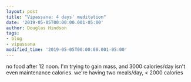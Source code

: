 ```yaml
---
layout: post
title: "Vipassana: 4 days' meditation"
date: '2019-05-05T00:00:00.001-05:00'
author: Douglas Hindson
tags: 
- blog
- vipassana
modified_time: '2019-05-05T00:00:00.001-05:00'
---
```


no food after 12 noon. I'm trying to gain mass, and 3000 calories/day isn't even maintenance calories. we're having two meals/day, < 2000 calories

